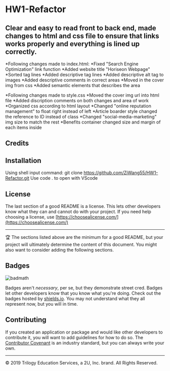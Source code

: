 # HW1-Refactor

## Clear and easy to read front to back end, made changes to html and css file to ensure that links works properly and everything is lined up correctly.

*Following changes made to index.html: 
    *Fixed "Search Engine Optimization" link function
    *Added website title "Horiseon Webpage"
    *Sorted tag lines
    *Added descriptive tag lines
    *Added descriptive alt tag to images
    *Added descriptive comments in correct areas
    *Moved in the cover img from css
    *Added semantic elements that describes the area


*Following changes made to style.css
    *Moved the cover img url into html file
    *Added discription comments on both changes and area of work
    *Organized css according to html layout
    *Changed "online reputation management" to float right instead of left
    *Article boarder style changed the reference to ID instead of class
    *Changed "social-media-marketing" img size to match the rest
    *Benefits container changed size and margin of each items inside

## Credits



## Installation

Using shell input command: git clone https://github.com/ZiWang55/HW1-Refactor.git
Use code . to open with VScode


## License

The last section of a good README is a license. This lets other developers know what they can and cannot do with your project. If you need help choosing a license, use [https://choosealicense.com/](https://choosealicense.com/)


---

🏆 The sections listed above are the minimum for a good README, but your project will ultimately determine the content of this document. You might also want to consider adding the following sections.

## Badges

![badmath](https://img.shields.io/github/languages/top/nielsenjared/badmath)

Badges aren't _necessary_, per se, but they demonstrate street cred. Badges let other developers know that you know what you're doing. Check out the badges hosted by [shields.io](https://shields.io/). You may not understand what they all represent now, but you will in time.


## Contributing

If you created an application or package and would like other developers to contribute it, you will want to add guidelines for how to do so. The [Contributor Covenant](https://www.contributor-covenant.org/) is an industry standard, but you can always write your own.




---
© 2019 Trilogy Education Services, a 2U, Inc. brand. All Rights Reserved.

